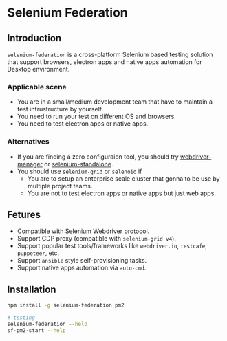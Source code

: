 # Selenium Federation

## Introduction
`selenium-federation` is a cross-platform Selenium based testing solution that support browsers, electron apps and native apps automation for Desktop environment.

### Applicable scene
* You are in a small/medium development team that have to maintain a test infrustructure by yourself.
* You need to run your test on different OS and browsers.
* You need to test electron apps or native apps.

### Alternatives
* If you are finding a zero configuraion tool, you should try [webdriver-manager](https://github.com/angular/webdriver-manager) or [selenium-standalone](https://github.com/vvo/selenium-standalone).
* You should use `selenium-grid` or `selenoid` if 
  * You are to setup an enterprise scale cluster that gonna to be use by multiple project teams.
  * You are not to test electron apps or native apps but just web apps.

## Fetures
* Compatible with Selenium Webdriver protocol.
* Support CDP proxy (compatible with `selenium-grid v4`).
* Support popular test tools/frameworks like `webdriver.io`, `testcafe`, `puppeteer`, etc.
* Support `ansible` style self-provisioning tasks.
* Support native apps automation via `auto-cmd`.


## Installation
```bash
npm install -g selenium-federation pm2

# testing
selenium-federation --help
sf-pm2-start --help
```

